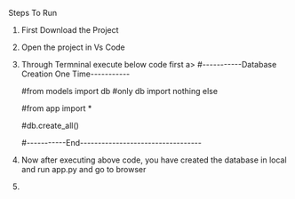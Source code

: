 Steps To Run
1) First Download the Project
2) Open the project in  Vs Code
3) Through Termninal execute below code first
   a> #-----------Database Creation One Time-----------
   
      #from models import db #only db import nothing else
   
      #from app import *
   
      #db.create_all()
   
      #-----------End----------------------------------
5) Now after executing above code, you have created the database in local and run app.py and go to browser
6)    
